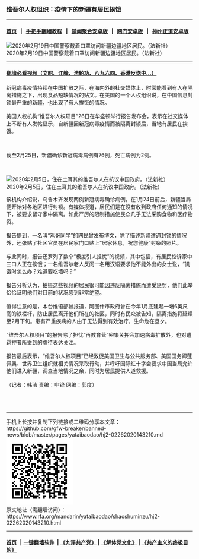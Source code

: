 ### 维吾尔人权组织：疫情下的新疆有居民挨饿
------------------------

#### [首页](https://github.com/gfw-breaker/banned-news/blob/master/README.md) &nbsp;&nbsp;|&nbsp;&nbsp; [手把手翻墙教程](https://github.com/gfw-breaker/guides/wiki) &nbsp;&nbsp;|&nbsp;&nbsp; [禁闻聚合安卓版](https://github.com/gfw-breaker/bn-android) &nbsp;&nbsp;|&nbsp;&nbsp; [网门安卓版](https://github.com/oGate2/oGate) &nbsp;&nbsp;|&nbsp;&nbsp; [神州正道安卓版](https://github.com/SzzdOgate/update) 



<div id="headerimg">
 <img alt="2020年2月19日中国警察戴着口罩访问新疆边疆地区居民。（法新社）" src="https://www.rfa.org/mandarin/yataibaodao/shaoshuminzu/hj2-02262020143210.html/000_1P5059.jpg/@@images/32c958a6-ce93-4803-99d5-ca1c0e8b9fb7.jpeg" title="2020年2月19日中国警察戴着口罩访问新疆边疆地区居民。（法新社）"/>
 <div id="headerimgcontents">
  <div id="headerimgcaption">
   <span>
    2020年2月19日中国警察戴着口罩访问新疆边疆地区居民。（法新社）
   </span>
   <!-- zoomattribute -->
  </div>
  <!-- headerimgcaption -->
 </div>
 <!-- headerimagecontents -->
</div>

<hr/>


#### [翻墙必看视频（文昭、江峰、法轮功、八九六四、香港反送中...）](https://github.com/gfw-breaker/banned-news/blob/master/pages/link3.md)

<div id="storytext">
 <div>
  <div class="slot_header">
  </div>
 </div>
 <p>
  新冠病毒疫情持续在中国扩散之际，在海内外的社交媒体上，时常能看到有人在隔离措施之下，出现食品短缺情况的贴文。在美国的一个人权组织说，在中国信息封锁最严重的新疆，也出现了有人挨饿的情况。
  <br/>
  <br/>
  美国人权机构“维吾尔人权项目”26日在华盛顿举行报告发布会，表示在社交媒体上不断有人发帖显示，自新疆因新冠病毒疫情而被隔离封锁后，当地有居民在挨饿。
 </p>
 <p>
  <a class="external-link" href="https://www.rfa.org/mandarin/yataibaodao/shaoshuminzu/gf-02142020081310.html">
   <br/>
  </a>
 </p>
 <p>
 </p>
 <p>
  截至2月25日，新疆确诊新冠病毒病例有76例，死亡病例为2例。
 </p>
 <p>
  <br/>
  <div class="image-inline captioned" style="width:1788px;">
   <div style="width:1788px;">
    <img alt="2020年2月5日，住在土耳其的维吾尔人在抗议中国政府。（法新社）" src="https://www.rfa.org/mandarin/yataibaodao/shaoshuminzu/hj2-02262020143210.html/000_1OP9XX.jpg" title="2020年2月5日，住在土耳其的维吾尔人在抗议中国政府。（法新社）"/>
   </div>
   <div class="image-caption">
    <span style="width:1788px;">
     2020年2月5日，住在土耳其的维吾尔人在抗议中国政府。（法新社）
    </span>
    <span class="copyright">
    </span>
   </div>
  </div>
 </p>
 <p>
  该机构介绍说，乌鲁木齐发现两例新冠病毒确诊病例，在1月24日前后，新疆当局便开始对各地区进行封锁。有媒体报道，居民们是在没有收到政府任何通知的情况下，被要求留守家中隔离。如此严厉的限制措施使民众几乎无法采购食物和医疗物资。
  <br/>
  <br/>
  报告提到，一名叫“鸡哥同学”的网民曾发布博文，除了描述新疆遭遇封锁的情况外，还张贴了社区官员在居民家门口贴上“居家休息，祝您健康”封条的照片。
  <br/>
  <br/>
  与此同时，报告还罗列了数个“极度引人担忧”的视频，其中包括，有居民控诉家中三口人正在挨饿；一名维吾尔老人反问一名用汉语要求他不能外出的女士说，“饥饿时怎么办？难道要吃墙吗？”
  <br/>
  <br/>
  报告分析认为，拍摄这些视频的居民很可能因违反隔离措施而遭受惩罚，他们此举恰恰证明他们对目前的状况感到非常绝望。
  <br/>
  <br/>
  值得注意的是，本台维语部曾报道，阿图什市政府曾在今年1月底建起一堵6英尺高的铁栏杆，防止居民离开他们所在的社区，同时有民众被告知，隔离措施将延续至2月下旬。患有严重疾病的人由于无法得到有效治疗，生命危在旦夕。
  <br/>
  <br/>
  “维吾尔人权项目”的报告除了担忧“再教育营”密集关押会加速病毒扩散外，也对遭羁押者所受到的虐待表达关注。
  <br/>
  <br/>
  报告最后表示，“维吾尔人权项目”已经敦促美国卫生与公共服务部、美国国务卿蓬佩奥、世界卫生组织就相关情况采取行动，并呼吁国际红十字会要求中国当局允许他们进入新疆，调查当地情况之余，同时为居民提供人道救援。
  <br/>
  <br/>
  （记者：韩洁 责编：申铧 网编：郭度）
  <br/>
  <br/>
  <br/>
  <br/>
 </p>
</div>

<hr/>
手机上长按并复制下列链接或二维码分享本文章：<br/>
https://github.com/gfw-breaker/banned-news/blob/master/pages/yataibaodao/hj2-02262020143210.md <br/>
<a href='https://github.com/gfw-breaker/banned-news/blob/master/pages/yataibaodao/hj2-02262020143210.md'><img src='https://github.com/gfw-breaker/banned-news/blob/master/pages/yataibaodao/hj2-02262020143210.md.png'/></a> <br/>
原文地址（需翻墙访问）：https://www.rfa.org/mandarin/yataibaodao/shaoshuminzu/hj2-02262020143210.html


------------------------
#### [首页](https://github.com/gfw-breaker/banned-news/blob/master/README.md) &nbsp;|&nbsp; [一键翻墙软件](https://github.com/gfw-breaker/nogfw/blob/master/README.md) &nbsp;| [《九评共产党》](https://github.com/gfw-breaker/9ping.md/blob/master/README.md#九评之一评共产党是什么) | [《解体党文化》](https://github.com/gfw-breaker/jtdwh.md/blob/master/README.md) | [《共产主义的终极目的》](https://github.com/gfw-breaker/gczydzjmd.md/blob/master/README.md)


<img src='http://gfw-breaker.win/banned-news/pages/yataibaodao/hj2-02262020143210.md' width='0px' height='0px'/>